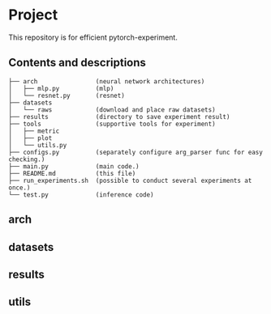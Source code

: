 # Project
This repository is for efficient pytorch-experiment.

## Contents and descriptions
```
├── arch                (neural network architectures)
│   ├── mlp.py          (mlp)
│   └── resnet.py       (resnet)
├── datasets 
│   └── raws            (download and place raw datasets)
├── results             (directory to save experiment result)
├── tools               (supportive tools for experiment)
│   ├── metric
│   ├── plot
│   └── utils.py
├── configs.py          (separately configure arg_parser func for easy checking.)
├── main.py             (main code.)
├── README.md           (this file)
├── run_experiments.sh  (possible to conduct several experiments at once.)
└── test.py             (inference code)
```
## arch
## datasets
## results
## utils

  

